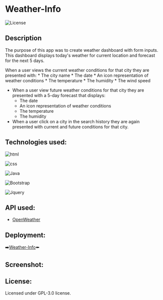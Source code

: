 # Weather-Info

![ License ](https://img.shields.io/badge/GPL-3.0-green)


## Description

The purpose of this app was to create weather dashboard with form inputs. 
This dashboard displays today's weather for current location and forecast for the next 5 days.

When a user views the current weather conditions for that city they are presented with:
    * The city name
    * The date
    * An icon representation of weather conditions
    * The temperature
    * The humidity
    * The wind speed
  * When a user view future weather conditions for that city they are presented with a 5-day forecast that displays:
    * The date
    * An icon representation of weather conditions
    * The temperature
    * The humidity
  * When a user click on a city in the search history they are again presented with current and future conditions for that city.


## Technologies used:

 ![html](https://img.shields.io/badge/HTML5-E34F26?style=for-the-badge&logo=html5&logoColor=white)

  
  ![css](https://img.shields.io/badge/CSS3-1572B6?style=for-the-badge&logo=css3&logoColor=white)

  
  ![Java](https://img.shields.io/badge/JavaScript-F7DF1E?style=for-the-badge&logo=javascript&logoColor=black)

  ![Bootstrap](	https://img.shields.io/badge/Bootstrap-563D7C?style=for-the-badge&logo=bootstrap&logoColor=white)

  ![Jquery](https://img.shields.io/badge/jQuery-0769AD?style=for-the-badge&logo=jquery&logoColor=white)

## API used:
* [OpenWeather](https://openweathermap.org/)


## Deployment:

 :arrow_right:[Weather-Info]( https://amiekisiak.github.io/weather-info/):arrow_left:


## Screenshot:

## License:

Licensed under GPL-3.0 license.



